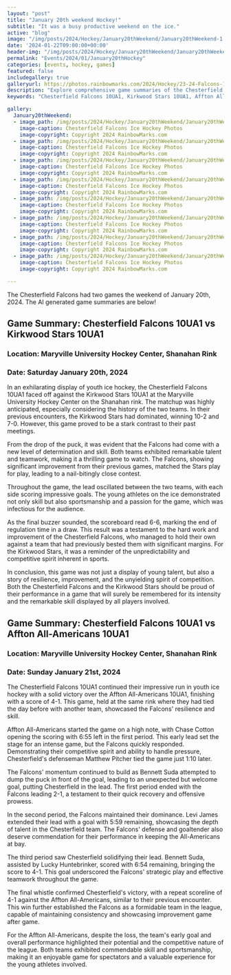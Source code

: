 ```yaml
---
layout: "post"
title: "January 20th weekend Hockey!"
subtitle: "It was a busy productive weekend on the ice."
active: "blog"
image: "/img/posts/2024/Hockey/January20thWeekend/January20thWeekend-1.jpg"
date: '2024-01-22T09:00:00+00:00'
header-img: "/img/posts/2024/Hockey/January20thWeekend/January20thWeekend-1.jpg"
permalink: "Events/2024/01/January20thHockey"
categories: [events, hockey, games]
featured: false
includegallery: true
galleryurl: https://photos.rainbowmarks.com/2024/Hockey/23-24-Falcons-10U-A1
description: "Explore comprehensive game summaries of the Chesterfield Falcons 10UA1's exciting weekend at the Maryville University Hockey Center. Discover how they tied 6-6 with the Kirkwood Stars in a dramatic improvement from past matchups, and read about their strategic 4-1 victory over the Affton All-Americans, showcasing resilience and skill in youth ice hockey"
keywords: "Chesterfield Falcons 10UA1, Kirkwood Stars 10UA1, Affton All-Americans 10UA1, Youth Ice Hockey, Maryville University Hockey Center, Game Summaries, Youth Sports, Competitive Hockey, Sportsmanship, Team Resilience, Athletic Improvement, Ice Hockey Strategy, Youth Hockey Games, Shanahan Rink, Hockey Match Highlights"

gallery:
  January20thWeekend:
  - image_path: /img/posts/2024/Hockey/January20thWeekend/January20thWeekend-1.jpg
    image-caption: Chesterfield Falcons Ice Hockey Photos
    image-copyright: Copyright 2024 RainbowMarks.com
  - image_path: /img/posts/2024/Hockey/January20thWeekend/January20thWeekend-2.jpg
    image-caption: Chesterfield Falcons Ice Hockey Photos
    image-copyright: Copyright 2024 RainbowMarks.com
  - image_path: /img/posts/2024/Hockey/January20thWeekend/January20thWeekend-3.jpg
    image-caption: Chesterfield Falcons Ice Hockey Photos
    image-copyright: Copyright 2024 RainbowMarks.com
  - image_path: /img/posts/2024/Hockey/January20thWeekend/January20thWeekend-4.jpg
    image-caption: Chesterfield Falcons Ice Hockey Photos
    image-copyright: Copyright 2024 RainbowMarks.com
  - image_path: /img/posts/2024/Hockey/January20thWeekend/January20thWeekend-5.jpg
    image-caption: Chesterfield Falcons Ice Hockey Photos
    image-copyright: Copyright 2024 RainbowMarks.com
  - image_path: /img/posts/2024/Hockey/January20thWeekend/January20thWeekend-6.jpg
    image-caption: Chesterfield Falcons Ice Hockey Photos
    image-copyright: Copyright 2024 RainbowMarks.com
  - image_path: /img/posts/2024/Hockey/January20thWeekend/January20thWeekend-7.jpg
    image-caption: Chesterfield Falcons Ice Hockey Photos
    image-copyright: Copyright 2024 RainbowMarks.com
  - image_path: /img/posts/2024/Hockey/January20thWeekend/January20thWeekend-8.jpg
    image-caption: Chesterfield Falcons Ice Hockey Photos
    image-copyright: Copyright 2024 RainbowMarks.com

---
```

The Chesterfield Falcons had two games the weekend of January 20th, 2024. The AI generated game summaries are below!

## Game Summary: Chesterfield Falcons 10UA1 vs Kirkwood Stars 10UA1

### Location: Maryville University Hockey Center, Shanahan Rink
### Date: Saturday January 20th, 2024

In an exhilarating display of youth ice hockey, the Chesterfield Falcons 10UA1 faced off against the Kirkwood Stars 10UA1 at the Maryville University Hockey Center on the Shanahan rink. The matchup was highly anticipated, especially considering the history of the two teams. In their previous encounters, the Kirkwood Stars had dominated, winning 10-2 and 7-0. However, this game proved to be a stark contrast to their past meetings.

From the drop of the puck, it was evident that the Falcons had come with a new level of determination and skill. Both teams exhibited remarkable talent and teamwork, making it a thrilling game to watch. The Falcons, showing significant improvement from their previous games, matched the Stars play for play, leading to a nail-bitingly close contest.

Throughout the game, the lead oscillated between the two teams, with each side scoring impressive goals. The young athletes on the ice demonstrated not only skill but also sportsmanship and a passion for the game, which was infectious for the audience.

As the final buzzer sounded, the scoreboard read 6-6, marking the end of regulation time in a draw. This result was a testament to the hard work and improvement of the Chesterfield Falcons, who managed to hold their own against a team that had previously bested them with significant margins. For the Kirkwood Stars, it was a reminder of the unpredictability and competitive spirit inherent in sports.

In conclusion, this game was not just a display of young talent, but also a story of resilience, improvement, and the unyielding spirit of competition. Both the Chesterfield Falcons and the Kirkwood Stars should be proud of their performance in a game that will surely be remembered for its intensity and the remarkable skill displayed by all players involved.

## Game Summary: Chesterfield Falcons 10UA1 vs Affton All-Americans 10UA1

### Location: Maryville University Hockey Center, Shanahan Rink
### Date: Sunday January 21st, 2024

The Chesterfield Falcons 10UA1 continued their impressive run in youth ice hockey with a solid victory over the Affton All-Americans 10UA1, finishing with a score of 4-1. This game, held at the same rink where they had tied the day before with another team, showcased the Falcons' resilience and skill.

Affton All-Americans started the game on a high note, with Chase Cotton opening the scoring with 6:55 left in the first period. This early lead set the stage for an intense game, but the Falcons quickly responded. Demonstrating their competitive spirit and ability to handle pressure, Chesterfield's defenseman Matthew Pitcher tied the game just 1:10 later.

The Falcons' momentum continued to build as Bennett Suda attempted to dump the puck in front of the goal, leading to an unexpected but welcome goal, putting Chesterfield in the lead. The first period ended with the Falcons leading 2-1, a testament to their quick recovery and offensive prowess.

In the second period, the Falcons maintained their dominance. Levi James extended their lead with a goal with 5:59 remaining, showcasing the depth of talent in the Chesterfield team. The Falcons' defense and goaltender also deserve commendation for their performance in keeping the All-Americans at bay.

The third period saw Chesterfield solidifying their lead. Bennett Suda, assisted by Lucky Huntebrinker, scored with 6:54 remaining, bringing the score to 4-1. This goal underscored the Falcons' strategic play and effective teamwork throughout the game.

The final whistle confirmed Chesterfield's victory, with a repeat scoreline of 4-1 against the Affton All-Americans, similar to their previous encounter. This win further established the Falcons as a formidable team in the league, capable of maintaining consistency and showcasing improvement game after game.

For the Affton All-Americans, despite the loss, the team's early goal and overall performance highlighted their potential and the competitive nature of the league. Both teams exhibited commendable skill and sportsmanship, making it an enjoyable game for spectators and a valuable experience for the young athletes involved.